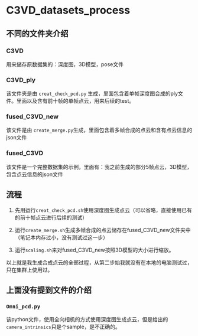 # C3VD_datasets_process
## 不同的文件夹介绍

### C3VD
用来储存原数据集的：深度图，3D模型，pose文件

### C3VD_ply
该文件夹是由 ``creat_check_pcd.py`` 生成，里面包含着单帧深度图合成的ply文件。里面以及含有前十帧的单帧点云，用来后续的test。

### fused_C3VD_new
该文件是由 ``create_merge.py``生成，里面包含着多帧合成的点云和含有点云信息的json文件

### fused_C3VD
该文件是一个完整数据集的示例，里面有：我之前生成的部分5帧点云，3D模型，包含点云信息的json文件

## 流程

1. 先用运行``creat_check_pcd.sh``使用深度图生成点云（可以省略，直接使用已有的前十帧点云进行后续的测试）

2. 运行``create_merge.sh``生成多帧合成的点云储存在fused_C3VD_new文件夹中（笔记本内存过小，没有测试过这一步）

3. 运行``scaling.sh``来对fused_C3VD_new按照3D模型的大小进行缩放。

以上就是我生成合成点云的全部过程，从第二步始我就没有在本地的电脑测试过，只在集群上使用过。

## 上面没有提到文件的介绍

### ``Omni_pcd.py`` 
该python文件，使用全向相机的方式使用深度图生成点云，但是给出的``camera_intrinsics``只是个sample，是不正确的。
